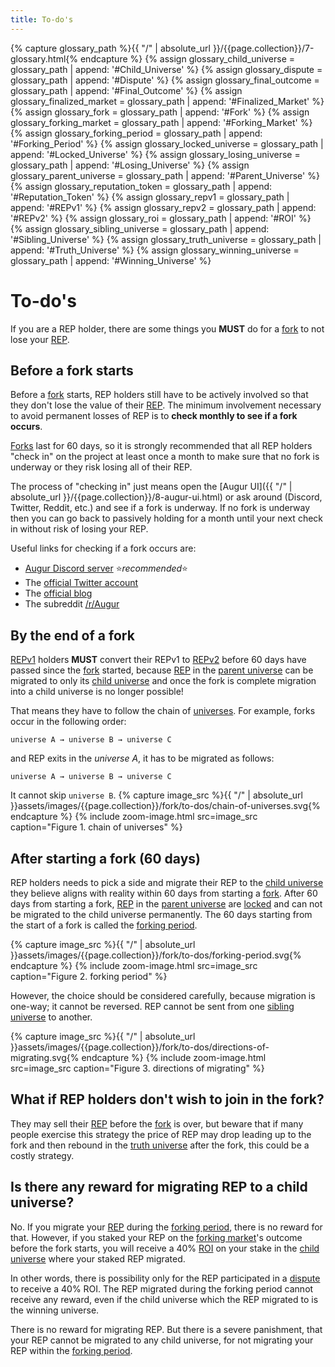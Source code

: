 ```yaml
---
title: To-do's
---
```

{% capture glossary_path %}{{ "/" | absolute_url }}/{{page.collection}}/7-glossary.html{% endcapture %}
{% assign glossary_child_universe = glossary_path | append: '#Child_Universe' %}
{% assign glossary_dispute = glossary_path | append: '#Dispute' %}
{% assign glossary_final_outcome = glossary_path | append: '#Final_Outcome' %}
{% assign glossary_finalized_market = glossary_path | append: '#Finalized_Market' %}
{% assign glossary_fork = glossary_path | append: '#Fork' %}
{% assign glossary_forking_market = glossary_path | append: '#Forking_Market' %}
{% assign glossary_forking_period = glossary_path | append: '#Forking_Period' %}
{% assign glossary_locked_universe = glossary_path | append: '#Locked_Universe' %}
{% assign glossary_losing_universe = glossary_path | append: '#Losing_Universe' %}
{% assign glossary_parent_universe = glossary_path | append: '#Parent_Universe' %}
{% assign glossary_reputation_token = glossary_path | append: '#Reputation_Token' %}
{% assign glossary_repv1 = glossary_path | append: '#REPv1' %}
{% assign glossary_repv2 = glossary_path | append: '#REPv2' %}
{% assign glossary_roi = glossary_path | append: '#ROI' %}
{% assign glossary_sibling_universe = glossary_path | append: '#Sibling_Universe' %}
{% assign glossary_truth_universe = glossary_path | append: '#Truth_Universe' %}
{% assign glossary_winning_universe = glossary_path | append: '#Winning_Universe' %}

# To-do's
If you are a REP holder, there are some things you **MUST** do for a [fork]({{glossary_fork}}) to not lose your [REP]({{glossary_reputation_token}}).

## Before a fork starts
Before a [fork]({{glossary_fork}}) starts, REP holders still have to be actively involved so that they don't lose the value of their [REP]({{glossary_reputation_token}}). The minimum involvement necessary to avoid permanent losses of REP is to **check monthly to see if a fork occurs**.

[Forks]({{glossary_fork}}) last for 60 days, so it is strongly recommended that all REP holders "check in" on the project at least once a month to make sure that no fork is underway or they risk losing all of their REP.

The process of "checking in" just means open the [Augur UI]({{ "/" | absolute_url }}/{{page.collection}}/8-augur-ui.html) or ask around (Discord, Twitter, Reddit, etc.) and see if a fork is underway. If no fork is underway then you can go back to passively holding for a month until your next check in without risk of losing your REP.

Useful links for checking if a fork occurs are:
 - [Augur Discord server](https://invite.augur.net)  ⭐*recommended*⭐
 - The [official Twitter account](https://twitter.com/augurproject)
 - The [official blog](https://augur.net/blog)
 - The subreddit [/r/Augur](https://www.reddit.com/r/Augur/)

## By the end of a fork
[REPv1]({{glossary_repv1}}) holders **MUST** convert their REPv1 to [REPv2]({{glossary_repv2}}) before 60 days have passed since the [fork]({{glossary_fork}}) started, because [REP]({{glossary_reputation_token}}) in the [parent universe]({{glossary_parent_universe}}) can be migrated to only its [child universe]({{glossary_child_universe}}) and once the fork is complete migration into a child universe is no longer possible!

That means they have to follow the chain of [universes]({{glossary_universe}}). For example, forks occur in the following order:
```
universe A → universe B → universe C
```
and REP exits in the *universe A*, it has to be migrated as follows: 
```
universe A → universe B → universe C
```
It cannot skip `universe B`.
{% capture image_src %}{{ "/" | absolute_url }}assets/images/{{page.collection}}/fork/to-dos/chain-of-universes.svg{% endcapture %}
{% include zoom-image.html src=image_src caption="Figure 1. chain of universes" %}

## After starting a fork (60 days)
REP holders needs to pick a side and migrate their REP to the [child universe]({{glossary_child_universe}}) they believe aligns with reality within 60 days from starting a [fork]({{glossary_fork}}). After 60 days from starting a fork, [REP]({{glossary_reputation_token}}) in the [parent universe]({{glossary_parent_universe}}) are [locked]({{glossary_locked_universe}}) and can not be migrated to the child universe permanently. The 60 days starting from the start of a fork is called the [forking period]({{glossary_forking_period}}).

{% capture image_src %}{{ "/" | absolute_url }}assets/images/{{page.collection}}/fork/to-dos/forking-period.svg{% endcapture %}
{% include zoom-image.html src=image_src caption="Figure 2. forking period" %}

However, the choice should be considered carefully, because migration is one-way; it cannot be reversed. REP cannot be sent from one [sibling universe]({{glossary_sibling_universe}}]) to another.

{% capture image_src %}{{ "/" | absolute_url }}assets/images/{{page.collection}}/fork/to-dos/directions-of-migrating.svg{% endcapture %}
{% include zoom-image.html src=image_src caption="Figure 3. directions of migrating" %}

## What if REP holders don't wish to join in the fork?
They may sell their [REP]({{glossary_reputation_token}}) before the [fork]({{glossary_fork}}) is over, but beware that if many people exercise this strategy the price of REP may drop leading up to the fork and then rebound in the [truth universe]({{glossary_truth_universe}}) after the fork, this could be a costly strategy.

## Is there any reward for migrating REP to a child universe?
No. If you migrate your [REP]({{glossary_reputation_token}}) during the [forking period]({{glossary_forking_period}}), there is no reward for that. However, if you staked your REP on the [forking market]({{glossary_forking_market}})'s outcome before the fork starts, you will receive a 40% [ROI]({{glossary_roi}}) on your stake in the [child universe]({{glossary_winning_universe}}) where your staked REP migrated.

In other words, there is possibility only for the REP participated in a [dispute]({{glossary_dispute}}) to receive a 40% ROI. The REP migrated during the forking period cannot receive any reward, even if the child universe which the REP migrated to is the winning universe.

There is no reward for migrating REP. But there is a severe panishment, that your REP cannot be migrated to any child universe, for not migrating your REP within the [forking period]({{glossary_forking_period}}).
